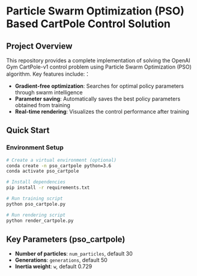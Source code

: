 # Particle Swarm Optimization (PSO) Based CartPole Control Solution

## Project Overview
This repository provides a complete implementation of solving the OpenAI Gym CartPole-v1 control problem using Particle Swarm Optimization (PSO) algorithm. Key features include:：
-  **Gradient-free optimization**: Searches for optimal policy parameters through swarm intelligence
-  **Parameter saving**: Automatically saves the best policy parameters obtained from training
-  **Real-time rendering**: Visualizes the control performance after training

## Quick Start

### Environment Setup
```bash
# Create a virtual environment (optional)
conda create -n pso_cartpole python=3.6
conda activate pso_cartpole

# Install dependencies
pip install -r requirements.txt
```
```bash
# Run training script
python pso_cartpole.py
```
```bash
# Run rendering script
python render_cartpole.py
```

## Key Parameters (pso_cartpole)
- **Number of particles**: `num_particles`, default 30
- **Generations**: `generations`, default 50
- **Inertia weight**: `w`, default 0.729
